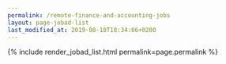 ```yaml
---
permalink: /remote-finance-and-accounting-jobs
layout: page-jobad-list
last_modified_at: 2019-08-18T18:34:06+0200
---
```

{% include render_jobad_list.html permalink=page.permalink %}
